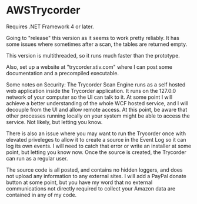 # AWSTrycorder

Requires .NET Framework 4 or later.

Going to "release" this version as it seems to work pretty reliably.  It has some issues where sometimes after a scan, the tables are returned empty.

This version is multithreaded, so it runs much faster than the prototype.

Also, set up a website at "trycorder.stiv.com" where I can post some documentation and a precompiled executable.

Some notes on Security:
  The Trycorder Scan Engine runs as a self hosted web application inside the Trycorder application.   It runs on the 127.0.0 network of your computer so the UI can talk to it.   At some point I will achieve a better understanding of the whole WCF hosted service, and I will decouple from the UI and allow remote access.  At this point, be aware that other processes running locally on your system might be able to access the service.   Not likely, but letting you know.
  
  There is also an issue where you may want to run the Trycorder once with elevated priveleges to allow it to create a source in the Event Log so it can log its own events.  I will need to catch that error or write an installer at some point,  but letting you know now.  Once the source is created, the Trycorder can run as a regular user.
  
  The source code is all posted, and contains no hidden loggers, and does not upload any information to any external sites.  I will add a PayPal donate button at some point,  but you have my word that no external communications not directly required to collect your Amazon data are contained in any of my code.
